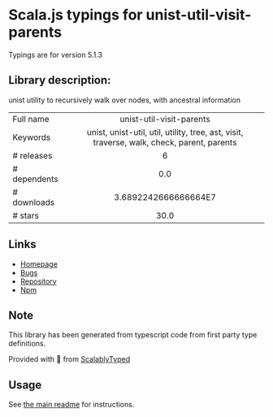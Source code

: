 
# Scala.js typings for unist-util-visit-parents

Typings are for version 5.1.3

## Library description:
unist utility to recursively walk over nodes, with ancestral information

|                    |                 |
| ------------------ | :-------------: |
| Full name          | unist-util-visit-parents |
| Keywords           | unist, unist-util, util, utility, tree, ast, visit, traverse, walk, check, parent, parents |
| # releases         | 6 |
| # dependents       | 0.0 |
| # downloads        | 3.6892242666666664E7 |
| # stars            | 30.0 |

## Links
- [Homepage](https://github.com/syntax-tree/unist-util-visit-parents#readme)
- [Bugs](https://github.com/syntax-tree/unist-util-visit-parents/issues)
- [Repository](https://github.com/syntax-tree/unist-util-visit-parents)
- [Npm](https://www.npmjs.com/package/unist-util-visit-parents)
    


## Note
This library has been generated from typescript code from first party type definitions.

Provided with :purple_heart: from [ScalablyTyped](https://github.com/oyvindberg/ScalablyTyped)

## Usage
See [the main readme](../../readme.md) for instructions.


